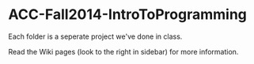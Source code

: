 ACC-Fall2014-IntroToProgramming
===============================

Each folder is a seperate project we've done in class.


Read the Wiki pages (look to the right in sidebar) for more information.
